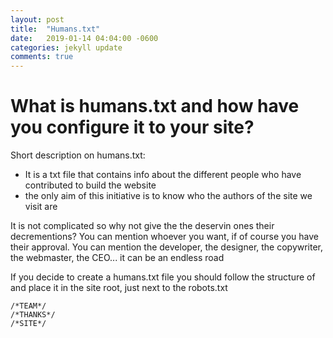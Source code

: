 ```yaml
---
layout: post
title:  "Humans.txt"
date:   2019-01-14 04:04:00 -0600
categories: jekyll update
comments: true
---
```


# What is humans.txt and how have you configure it to your site?

Short description on humans.txt:

* It is a txt file that contains info about the different people who have contributed to build the website
* the only aim of this initiative is to know who the authors of the site we visit are

It is not complicated so why not give the the deservin ones their decrementions?
You can mention whoever you want, if of course you have their approval. You can mention the developer, the designer, the copywriter, the webmaster, the CEO... it can be an endless road

If you decide to create a humans.txt file you should follow the structure of and place it in the site root, just next to the robots.txt
```
/*TEAM*/
/*THANKS*/
/*SITE*/
```
